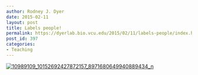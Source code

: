 ```yaml
---
author: Rodney J. Dyer
date: 2015-02-11
layout: post
title: Labels people!
permalink: https://dyerlab.bio.vcu.edu/2015/02/11/labels-people/index.html
post_id: 397
categories: 
- Teaching
---
```

[![10989109_10152692427872157_8971680649940889434_n](http://dyerlab.bio.vcu.edu/wp-content/uploads/sites/4831/2015/02/10989109_10152692427872157_8971680649940889434_n.jpg)](http://dyerlab.bio.vcu.edu/wp-content/uploads/sites/4831/2015/02/10989109_10152692427872157_8971680649940889434_n.jpg)
